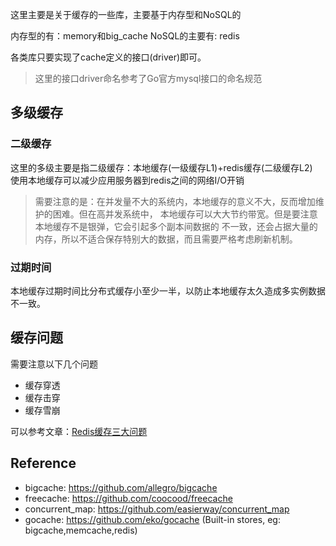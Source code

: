 这里主要是关于缓存的一些库，主要基于内存型和NoSQL的

内存型的有：memory和big_cache
NoSQL的主要有: redis

各类库只要实现了cache定义的接口(driver)即可。
> 这里的接口driver命名参考了Go官方mysql接口的命名规范

## 多级缓存

### 二级缓存

这里的多级主要是指二级缓存：本地缓存(一级缓存L1)+redis缓存(二级缓存L2)  
使用本地缓存可以减少应用服务器到redis之间的网络I/O开销

> 需要注意的是：在并发量不大的系统内，本地缓存的意义不大，反而增加维护的困难。但在高并发系统中，
> 本地缓存可以大大节约带宽。但是要注意本地缓存不是银弹，它会引起多个副本间数据的
> 不一致，还会占据大量的内存，所以不适合保存特别大的数据，而且需要严格考虑刷新机制。

### 过期时间

本地缓存过期时间比分布式缓存小至少一半，以防止本地缓存太久造成多实例数据不一致。

## 缓存问题

需要注意以下几个问题

- 缓存穿透
- 缓存击穿
- 缓存雪崩

可以参考文章：[Redis缓存三大问题](https://mp.weixin.qq.com/s/HjzwefprYSGraU1aJcJ25g)

## Reference
- bigcache: https://github.com/allegro/bigcache
- freecache: https://github.com/coocood/freecache
- concurrent_map: https://github.com/easierway/concurrent_map
- gocache: https://github.com/eko/gocache (Built-in stores, eg: bigcache,memcache,redis)